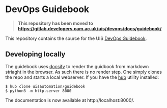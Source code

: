 # DevOps Guidebook

> **This repository has been moved to https://gitlab.developers.cam.ac.uk/uis/devops/docs/guidebook/**

This repository contains the source for the UIS [DevOps
Guidebook](https://uisautomation.github.io/guidebook).

## Developing locally

The guidebook uses [docsify](https://docsify.js.org/) to render the guidbook
from markdown striaght in the browser. As such there is no render step. One
simply clones the repo and starts a local webserver. If you have the
[hub](https://github.com/github/hub) utility installed:

```console
$ hub clone uisautomation/guidebook
$ python3 -m http.server 8000
```

The documentation is now available at http://localhost:8000/.
